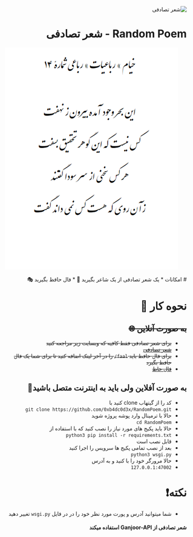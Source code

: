 <div dir="rtl">


![شعر تصادفی](ss/sh.png "شعر تصادفی")

# Random Poem - شعر تصادفی
<p align="center">
  <img src="https://raw.githubusercontent.com/0xb4dc0d3x/RandomPoem/master/ss/ss1.PNG" />
</p>
# امکانات 
*  یک شعر تصادفی از یک شاعر بگیرید 🥏
* فال حافظ بگیرید 🎭

# نحوه کار 🔧
## ~~به صورت آنلاین 🌐~~
* ~~برای شعر تصادفی فقط کافیه که وبسایت زیر مراجعه کنید~~
* ~~[شعر تصادفی](https://random-poem.iran.liara.run/)~~
* ~~برای فال حافظ باید `faal/` را در آخر لینک اضافه کنید تا برای شما یک فال حافظ بگیرد~~
* ~~[فال حاظ](https://random-poem.iran.liara.run/faal)~~
## به صورت آفلاین ولی باید به اینترنت متصل باشید🔮
* کد را از گیتهاب clone کنید با
* `git clone https://github.com/0xb4dc0d3x/RandomPoem.git`
* حالا با ترمینال وارد پوشه پروژه شوید
* `cd RandomPoem`
* حالا باید پکیج های مورد نیاز را نصب کنید که با استفاده از
* `python3 pip install -r requirements.txt`
* قابل نصب است
* بعد از نصب تمامی پکیج ها سرویس را اجرا کنید
* `python3 wsgi.py`
* حالا مرورگر خود را با کنید و به آدرس
* `127.0.0.1:47002`

# نکته❗
* شما میتوانید آدرس و پورت مورد نظر خود را در در فایل `wsgi.py` تغییر دهید


#### شعر تصادفی از Ganjoor-API استفاده میکند

</div>
